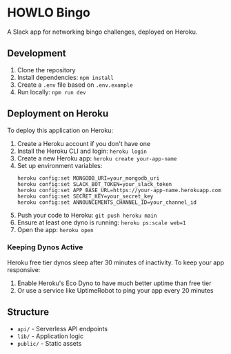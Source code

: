 # HOWLO Bingo

A Slack app for networking bingo challenges, deployed on Heroku.

## Development

1. Clone the repository
2. Install dependencies: `npm install`
3. Create a `.env` file based on `.env.example`
4. Run locally: `npm run dev`

## Deployment on Heroku

To deploy this application on Heroku:

1. Create a Heroku account if you don't have one
2. Install the Heroku CLI and login: `heroku login`
3. Create a new Heroku app: `heroku create your-app-name`
4. Set up environment variables:
   ```
   heroku config:set MONGODB_URI=your_mongodb_uri
   heroku config:set SLACK_BOT_TOKEN=your_slack_token
   heroku config:set APP_BASE_URL=https://your-app-name.herokuapp.com
   heroku config:set SECRET_KEY=your_secret_key
   heroku config:set ANNOUNCEMENTS_CHANNEL_ID=your_channel_id
   ```
5. Push your code to Heroku: `git push heroku main`
6. Ensure at least one dyno is running: `heroku ps:scale web=1`
7. Open the app: `heroku open`

### Keeping Dynos Active

Heroku free tier dynos sleep after 30 minutes of inactivity. To keep your app responsive:

1. Enable Heroku's Eco Dyno to have much better uptime than free tier
2. Or use a service like UptimeRobot to ping your app every 20 minutes

## Structure

- `api/` - Serverless API endpoints
- `lib/` - Application logic
- `public/` - Static assets
